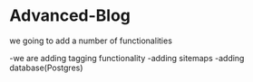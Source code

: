 # Advanced-Blog
we going to add a number of functionalities


-we are adding tagging functionality
-adding sitemaps
-adding database(Postgres)
